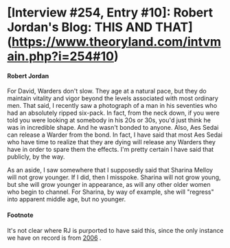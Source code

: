 # [Interview #254, Entry #10]: Robert Jordan's Blog: THIS AND THAT](https://www.theoryland.com/intvmain.php?i=254#10)

#### Robert Jordan

For David, Warders don't slow. They age at a natural pace, but they do maintain vitality and vigor beyond the levels associated with most ordinary men. That said, I recently saw a photograph of a man in his seventies who had an absolutely ripped six-pack. In fact, from the neck down, if you were told you were looking at somebody in his 20s or 30s, you'd just think he was in incredible shape. And he wasn't bonded to anyone. Also, Aes Sedai can release a Warder from the bond. In fact, I have said that most Aes Sedai who have time to realize that they are dying will release any Warders they have in order to spare them the effects. I'm pretty certain I have said that publicly, by the way.

As an aside, I saw somewhere that I supposedly said that Sharina Melloy will not grow younger. If I did, then I misspoke. Sharina will not grow young, but she will grow younger in appearance, as will any other older women who begin to channel. For Sharina, by way of example, she will "regress" into apparent middle age, but no younger.

#### Footnote

It's not clear where RJ is purported to have said this, since the only instance we have on record is from
[2006](http://www.theoryland.com/intvmain.php?i=255#22)
.

